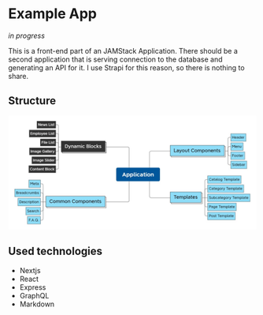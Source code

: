 # Example App # 
*in progress*

This is a front-end part of an JAMStack Application.
There should be a second application that is serving connection to the database and generating an API for it.
I use Strapi for this reason, so there is nothing to share. 

## Structure 

![Block-scheme](https://raw.githubusercontent.com/ytarefson/portfolio-app/main/readme-structure.jpg)

## Used technologies

* Nextjs
* React
* Express 
* GraphQL
* Markdown
